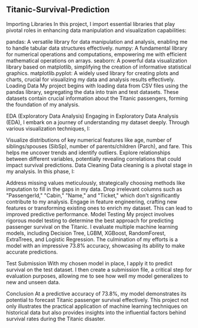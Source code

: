 ## Titanic-Survival-Prediction
Importing Libraries
In this project, I import essential libraries that play pivotal roles in enhancing data manipulation and visualization capabilities:

pandas: A versatile library for data manipulation and analysis, enabling me to handle tabular data structures effectively.
numpy: A fundamental library for numerical operations and computations, empowering me with efficient mathematical operations on arrays.
seaborn: A powerful data visualization library based on matplotlib, simplifying the creation of informative statistical graphics.
matplotlib.pyplot: A widely used library for creating plots and charts, crucial for visualizing my data and analysis results effectively.
Loading Data
My project begins with loading data from CSV files using the pandas library, segregating the data into train and test datasets. These datasets contain crucial information about the Titanic passengers, forming the foundation of my analysis.

EDA (Exploratory Data Analysis)
Engaging in Exploratory Data Analysis (EDA), I embark on a journey of understanding my dataset deeply. Through various visualization techniques, I:

Visualize distributions of key numerical features like age, number of siblings/spouses (SibSp), number of parents/children (Parch), and fare. This helps me uncover trends and identify outliers.
Explore relationships between different variables, potentially revealing correlations that could impact survival predictions.
Data Cleaning
Data cleaning is a pivotal stage in my analysis. In this phase, I:

Address missing values meticulously, strategically choosing methods like imputation to fill in the gaps in my data.
Drop irrelevant columns such as "PassengerId," "Cabin," "Name," and "Ticket," which don't significantly contribute to my analysis.
Engage in feature engineering, crafting new features or transforming existing ones to enrich my dataset. This can lead to improved predictive performance.
Model Testing
My project involves rigorous model testing to determine the best approach for predicting passenger survival on the Titanic. I evaluate multiple machine learning models, including Decision Tree, LGBM, XGBoost, RandomForest, ExtraTrees, and Logistic Regression. The culmination of my efforts is a model with an impressive 73.8% accuracy, showcasing its ability to make accurate predictions.

Test Submission
With my chosen model in place, I apply it to predict survival on the test dataset. I then create a submission file, a critical step for evaluation purposes, allowing me to see how well my model generalizes to new and unseen data.

Conclusion
At a predictive accuracy of 73.8%, my model demonstrates its potential to forecast Titanic passenger survival effectively. This project not only illustrates the practical application of machine learning techniques on historical data but also provides insights into the influential factors behind survival rates during the Titanic disaster.
